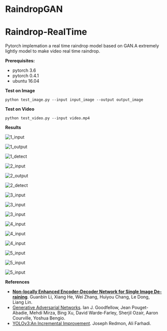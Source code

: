 # RaindropGAN
# Raindrop-RealTime
Pytorch implemation a real time raindrop model based on GAN.A extremely lightly model to make video real time raindrop.

**Prerequisites:**
- pytorch 3.6
- pytorch 0.4.1
- ubuntu 16.04

**Test on Image**
```
python test_image.py --input input_image --output output_image
```
**Test on Video**
```
python test_video.py --input video.mp4
```
**Results**

![1_input](imgs/1_input.jpg?raw=true "1_input")

![1_output](imgs/1_output.jpg?raw=true "1_output") 

![1_detect](imgs/1_detect.jpg?raw=true "1_detect") 

![2_input](imgs/2_input.jpg?raw=true "2_input") 

![2_output](imgs/2_output.jpg?raw=true "2_output")

![2_detect](imgs/2_detect.jpg?raw=true "2_detect") 

![3_input](imgs/3_input.jpg?raw=true "3_input") 

![3_input](imgs/3_output.jpg?raw=true "3_output") 

![3_input](imgs/3_detect.jpg?raw=true "3_detect") 

![4_input](imgs/4_input.jpg?raw=true "4_input") 

![4_input](imgs/4_output.jpg?raw=true "4_output") 

![4_input](imgs/4_detect.jpg?raw=true "4_detect") 

![5_input](imgs/5_input.jpg?raw=true "5_input") 

![5_input](imgs/5_output.jpg?raw=true "5_output")

![5_input](imgs/5_detect.jpg?raw=true "5_detect") 

**References**
- [**Non-locally Enhanced Encoder-Decoder Network for Single Image De-raining**](https://arxiv.org/abs/1808.01491).
  Guanbin Li, Xiang He, Wei Zhang, Huiyou Chang, Le Dong, Liang Lin.
- [Generative Adversarial Networks](https://arxiv.org/abs/1406.2661).
  Ian J. Goodfellow, Jean Pouget-Abadie, Mehdi Mirza, Bing Xu, David Warde-Farley, 
  Sherjil Ozair, Aaron Courville, Yoshua Bengio.
- [YOLOv3:An Incremental Improvement](https://pjreddie.com/media/files/papers/YOLOv3.pdf).
  Joseph Redmon, Ali Farhadi.
